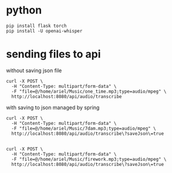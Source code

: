 # python

```
pip install flask torch
pip install -U openai-whisper
```

# sending files to api

without saving json file
```
curl -X POST \
  -H "Content-Type: multipart/form-data" \
  -F "file=@/home/ariel/Music/one_time.mp3;type=audio/mpeg" \
  http://localhost:8080/api/audio/transcribe
```


with saving to json managed by spring
```
curl -X POST \
  -H "Content-Type: multipart/form-data" \
  -F "file=@/home/ariel/Music/7dam.mp3;type=audio/mpeg" \
  http://localhost:8080/api/audio/transcribe\?saveJson\=true


curl -X POST \
  -H "Content-Type: multipart/form-data" \
  -F "file=@/home/ariel/Music/firework.mp3;type=audio/mpeg" \
  http://localhost:8080/api/audio/transcribe\?saveJson\=true

```